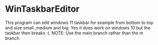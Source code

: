 # WinTaskbarEditor
This program can edit windows 11 taskbar for example from bottom to top and size small ,medium and big. Yes it does work on windows 10 but the taskbar then breaks :(.
NOTE: Use the main branch rather than the m branch.
